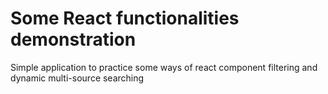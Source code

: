 # Some React functionalities demonstration

Simple application to practice some ways of react component filtering and dynamic multi-source searching